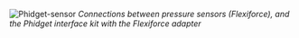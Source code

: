
![Phidget-sensor](https://res.cloudinary.com/dhopxs1y3/image/upload/v1681998936/flojoy-docs/Phidget22/Phidget22_sensor_somv3v.jpg)
_Connections between pressure sensors (Flexiforce), and the Phidget interface kit with the Flexiforce adapter_

